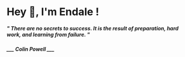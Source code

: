 <h1 title="head"> Hey 👋, I'm Endale !</h1>

**<h5><i>" There are no secrets to success. It is the result of preparation, hard work, and learning from failure. "</i></h5>**

*<b>___ Colin Powell ___</b>*
